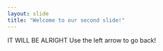 ```yaml
---
layout: slide
title: "Welcome to our second slide!"
---
```

IT WILL BE ALRIGHT
Use the left arrow to go back!
